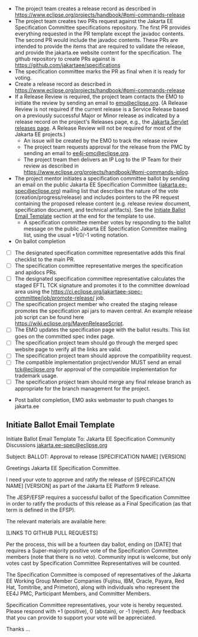 * The project team creates a release record as described in https://www.eclipse.org/projects/handbook/#pmi-commands-release
* The project team creates two PRs request against the Jakarta EE Specification Committee specifications repository. The first
PR provides everything requested in the PR template except the javadoc contents. The second PR would include the javadoc contents.
These PRs are intended to provide the items that are required to validate the release, and provide the jakarta.ee website
content for the specification. The github repository to create PRs against is https://github.com/jakartaee/specifications
* The specification committee marks the PR as final when it is ready for voting.
* Create a release record as described in https://www.eclipse.org/projects/handbook/#pmi-commands-release
* If a Release Review is required, the project team contacts the EMO to initiate the review by sending an email to emo@eclipse.org.
(A Release Review is not required if the current release is a Service Release based on a previously successful Major or Minor
release as indicated by a release record on the project's Releases page, e.g., the [Jakarta Servlet releases page](https://projects.eclipse.org/projects/ee4j.servlet/reviews). A Release Review will not be required for most of the Jakarta EE projects.)
  * An issue will be created by the EMO to track the release review
  * The project team requests approval for the release from the PMC by sending an email to ee4j-pmc@eclipse.org.
  * The project tream then delivers an IP Log to the IP Team for their review as described in https://www.eclipse.org/projects/handbook/#pmi-commands-iplog.
* The project mentor initiates a specification committee ballot by sending an email on the public Jakarta EE Specification Committee
(jakarta.ee-spec@eclipse.org) mailing list that describes the nature of the vote (creation/progress/release) and includes
pointers to the PR request containing the proposed release content (e.g. release review document, specification document, and technical artifacts). See
the [Initiate Ballot Email Template](#initiate-ballot-email-template) section at the end for the template to use.
  * A specification committee member votes by responding to the ballot message on the public Jakarta EE Specification Committee mailing list, using the usual +1/0/-1 voting notation.
* On ballot completion
 - [ ] The designated specification committee representative adds this final checklist to the main PR.
 - [ ] The specification committee representative merges the specification and apidocs PRs.
 - [ ] The designated specification committee representative calculates the staged EFTL TCK signature and promotes it to the committee download area
  using the https://ci.eclipse.org/jakartaee-spec-committee/job/promote-release/ job.
 - [ ] The specification project member who created the staging release promotes the specification api jars to maven central. An example release job script can be found here https://wiki.eclipse.org/MavenReleaseScript.
 - [ ] The EMO updates the specification page with the ballot results.
This list goes on the committed spec index page.
 - [ ] The specification project team should go through the merged spec website page to verify all the links are valid.
 - [ ] The specification project team should approve the compatibility request.
 - [ ] The compatible implementation project/vendor MUST send an email tck@eclipse.org for approval of the compatible implementation for trademark usage.
 - [ ] The specification project team should merge any final release branch as appropriate for the branch management for the project.
* Post ballot completion, EMO asks webmaster to push changes to jakarta.ee

## Initiate Ballot Email Template
Initiate Ballot Email Template
To: Jakarta EE Specification Community Discussions <jakarta.ee-spec@eclipse.org>
 
Subject: BALLOT: Approval to release [SPECIFICATION NAME] [VERSION] 
 
Greetings Jakarta EE Specification Committee.
 
I need your vote to approve and ratify the release of [SPECIFICATION NAME] [VERSION] as part of the Jakarta EE Platform 9 release. 
 
The JESP/EFSP requires a successful ballot of the Specification Committee in order to ratify the products of this release as a Final Specification (as that term is defined in the EFSP). 
 
The relevant materials are available here:
 
[LINKS TO GITHUB PULL REQUESTS]
 
Per the process, this will be a fourteen day ballot, ending on [DATE] that requires a Super-majority positive vote of the Specification Committee members (note that there is no veto). Community input is welcome, but only votes cast by Specification Committee Representatives will be counted.
 
The Specification Committee is composed of representatives of the Jakarta EE Working Group Member Companies (Fujitsu, IBM, Oracle, Payara, Red Hat, Tomitribe, and Primeton), along with individuals who represent the EE4J PMC, Participant Members, and Committer Members.
 
Specification Committee representatives, your vote is hereby requested. Please respond with +1 (positive), 0 (abstain), or -1 (reject).  Any feedback that you can provide to support your vote will be appreciated.

Thanks … 
